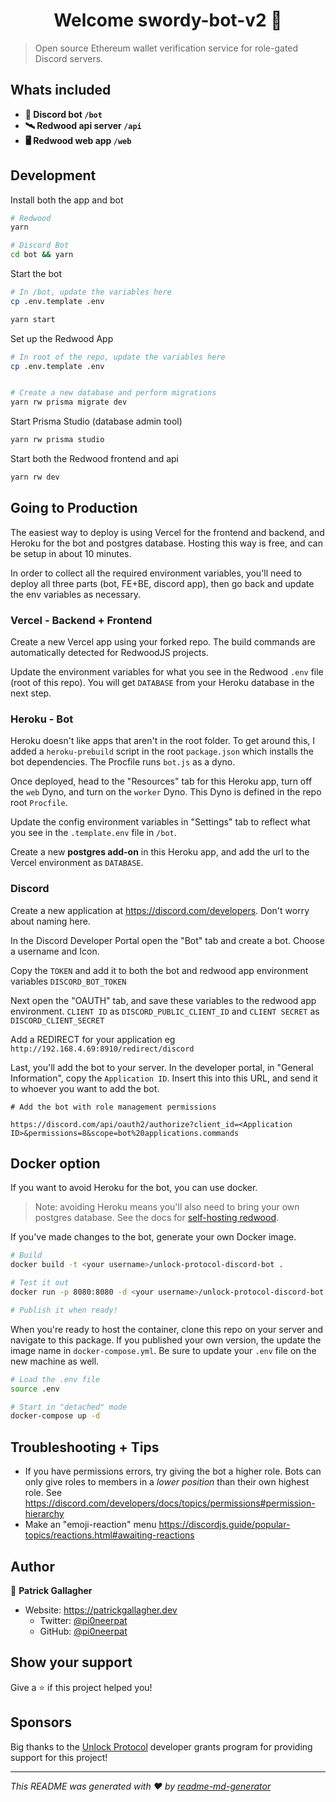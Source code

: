 <h1 align="center">Welcome swordy-bot-v2 👋</h1>

> Open source Ethereum wallet verification service for role-gated Discord servers.

## Whats included

- **🤖 Discord bot `/bot`**
- **🛰️ Redwood api server `/api`**
- **🖥️ Redwood web app `/web`**

## Development

Install both the app and bot

```bash
# Redwood
yarn

# Discord Bot
cd bot && yarn
```

Start the bot

```bash
# In /bot, update the variables here
cp .env.template .env

yarn start
```

Set up the Redwood App

```bash
# In root of the repo, update the variables here
cp .env.template .env


# Create a new database and perform migrations
yarn rw prisma migrate dev
```

Start Prisma Studio (database admin tool)

```bash
yarn rw prisma studio
```

Start both the Redwood frontend and api

```bash
yarn rw dev
```

## Going to Production

The easiest way to deploy is using Vercel for the frontend and backend, and Heroku for the bot and postgres database. Hosting this way is free, and can be setup in about 10 minutes.

In order to collect all the required environment variables, you'll need to deploy all three parts (bot, FE+BE, discord app), then go back and update the env variables as necessary.

### Vercel - Backend + Frontend

Create a new Vercel app using your forked repo. The build commands are automatically detected for RedwoodJS projects.

Update the environment variables for what you see in the Redwood `.env` file (root of this repo). You will get `DATABASE` from your Heroku database in the next step.

### Heroku - Bot

Heroku doesn't like apps that aren't in the root folder. To get around this, I added a `heroku-prebuild` script in the root `package.json` which installs the bot dependencies. The Procfile runs `bot.js` as a dyno.

Once deployed, head to the "Resources" tab for this Heroku app, turn off the `web` Dyno, and turn on the `worker` Dyno. This Dyno is defined in the repo root `Procfile`.

Update the config environment variables in "Settings" tab to reflect what you see in the `.template.env` file in `/bot`.

Create a new **postgres add-on** in this Heroku app, and add the url to the Vercel environment as `DATABASE`.

### Discord

Create a new application at https://discord.com/developers. Don't worry about naming here.

In the Discord Developer Portal open the "Bot" tab and create a bot. Choose a username and Icon.

Copy the `TOKEN` and add it to both the bot and redwood app environment variables `DISCORD_BOT_TOKEN`

Next open the "OAUTH" tab, and save these variables to the redwood app environment. `CLIENT ID` as `DISCORD_PUBLIC_CLIENT_ID` and `CLIENT SECRET` as `DISCORD_CLIENT_SECRET`

Add a REDIRECT for your application eg `http://192.168.4.69:8910/redirect/discord`

Last, you'll add the bot to your server. In the developer portal, in "General Information", copy the `Application ID`. Insert this into this URL, and send it to whoever you want to add the bot.

```
# Add the bot with role management permissions

https://discord.com/api/oauth2/authorize?client_id=<Application ID>&permissions=8&scope=bot%20applications.commands
```

## Docker option

If you want to avoid Heroku for the bot, you can use docker.

> Note: avoiding Heroku means you'll also need to bring your own postgres database. See the docs for [self-hosting redwood](https://redwoodjs.com/cookbook/self-hosting-redwood.html#self-hosting-redwood).

If you've made changes to the bot, generate your own Docker image.

```bash
# Build
docker build -t <your username>/unlock-protocol-discord-bot .

# Test it out
docker run -p 8080:8080 -d <your username>/unlock-protocol-discord-bot

# Publish it when ready!
```

When you're ready to host the container, clone this repo on your server and navigate to this package. If you published your own version, the update the image name in `docker-compose.yml`. Be sure to update your `.env` file on the new machine as well.

```bash
# Load the .env file
source .env

# Start in "detached" mode
docker-compose up -d
```

## Troubleshooting + Tips

- If you have permissions errors, try giving the bot a higher role. Bots can only give roles to members in a _lower position_ than their own highest role. See https://discord.com/developers/docs/topics/permissions#permission-hierarchy
- Make an "emoji-reaction" menu https://discordjs.guide/popular-topics/reactions.html#awaiting-reactions

## Author

👤 **Patrick Gallagher**

- Website: https://patrickgallagher.dev
  - Twitter: [@pi0neerpat](https://twitter.com/pi0neerpat)
  - GitHub: [@pi0neerpat](https://github.com/pi0neerpat)

## Show your support

Give a ⭐️ if this project helped you!

## Sponsors

Big thanks to the [Unlock Protocol](unlock-protocol.com) developer grants program for providing support for this project!

---

_This README was generated with ❤️ by [readme-md-generator](https://github.com/kefranabg/readme-md-generator)_
